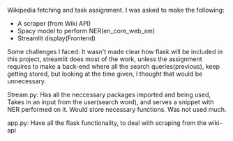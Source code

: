 Wikipedia fetching and task assignment.
I was asked to make the following:
- A scraper (from Wiki API)
- Spacy model to perform NER(en_core_web_sm)
- Streamlit display(Frontend)

Some challenges I faced:
It wasn't made clear how flask will be included in this project, streamlit does most of the work,
unless the assignment requires to make a back-end where all the search queries(previous), keep getting stored, but looking at the time given, I thought that would be unnecessary.

Stream.py:
Has all the neccessary packages imported and being used, Takes in an input from the user(search word), and serves a snippet with NER performed on it. Would store necessary functions. Was not used much.

app.py:
Have all the flask functionality, to deal with scraping from the wiki-api
